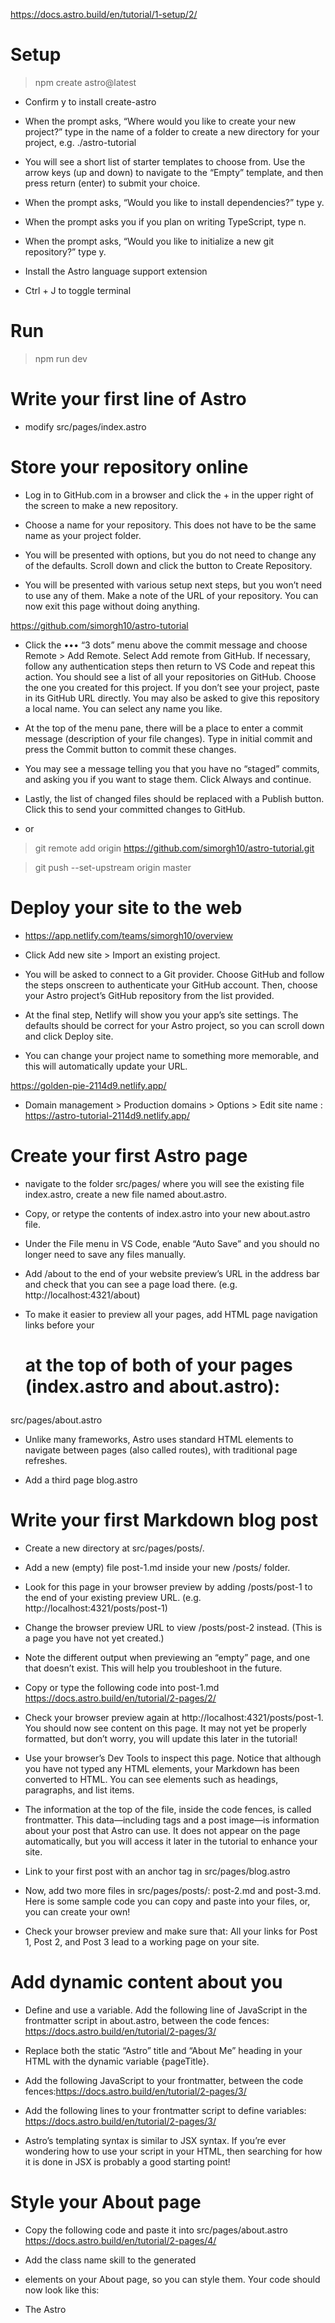 https://docs.astro.build/en/tutorial/1-setup/2/

# Setup

> npm create astro@latest

* Confirm y to install create-astro

* When the prompt asks, “Where would you like to create your new project?” type in the name of a folder to create a new directory for your project, e.g. ./astro-tutorial

* You will see a short list of starter templates to choose from. Use the arrow keys (up and down) to navigate to the “Empty” template, and then press return (enter) to submit your choice.

* When the prompt asks, “Would you like to install dependencies?” type y.

* When the prompt asks you if you plan on writing TypeScript, type n.

* When the prompt asks, “Would you like to initialize a new git repository?” type y.

* Install the Astro language support extension

*  Ctrl + J to toggle terminal

# Run

> npm run dev

# Write your first line of Astro

* modify src/pages/index.astro

# Store your repository online

* Log in to GitHub.com in a browser and click the + in the upper right of the screen to make a new repository.

* Choose a name for your repository. This does not have to be the same name as your project folder.

* You will be presented with options, but you do not need to change any of the defaults. Scroll down and click the button to Create Repository.

* You will be presented with various setup next steps, but you won’t need to use any of them. Make a note of the URL of your repository. You can now exit this page without doing anything.

https://github.com/simorgh10/astro-tutorial

* Click the ••• “3 dots” menu above the commit message and choose Remote > Add Remote. Select Add remote from GitHub. If necessary, follow any authentication steps then return to VS Code and repeat this action. You should see a list of all your repositories on GitHub. Choose the one you created for this project. If you don’t see your project, paste in its GitHub URL directly. You may also be asked to give this repository a local name. You can select any name you like.

* At the top of the menu pane, there will be a place to enter a commit message (description of your file changes). Type in initial commit and press the Commit button to commit these changes.

* You may see a message telling you that you have no “staged” commits, and asking you if you want to stage them. Click Always and continue.

* Lastly, the list of changed files should be replaced with a Publish button. Click this to send your committed changes to GitHub.

* or 

> git remote add origin https://github.com/simorgh10/astro-tutorial.git

> git push --set-upstream origin master


# Deploy your site to the web

* https://app.netlify.com/teams/simorgh10/overview

* Click Add new site > Import an existing project.

* You will be asked to connect to a Git provider. Choose GitHub and follow the steps onscreen to authenticate your GitHub account. Then, choose your Astro project’s GitHub repository from the list provided.

* At the final step, Netlify will show you your app’s site settings. The defaults should be correct for your Astro project, so you can scroll down and click Deploy site.

* You can change your project name to something more memorable, and this will automatically update your URL.

https://golden-pie-2114d9.netlify.app/

* Domain management > Production domains > Options > Edit site name : https://astro-tutorial-2114d9.netlify.app/

# Create your first Astro page

* navigate to the folder src/pages/ where you will see the existing file index.astro, create a new file named about.astro.
* Copy, or retype the contents of index.astro into your new about.astro file.
* Under the File menu in VS Code, enable “Auto Save” and you should no longer need to save any files manually.
* Add /about to the end of your website preview’s URL in the address bar and check that you can see a page load there. (e.g. http://localhost:4321/about)

* To make it easier to preview all your pages, add HTML page navigation links before your <h1> at the top of both of your pages (index.astro and about.astro):

src/pages/about.astro

* Unlike many frameworks, Astro uses standard HTML <a> elements to navigate between pages (also called routes), with traditional page refreshes.

* Add a third page blog.astro

# Write your first Markdown blog post

* Create a new directory at src/pages/posts/.
* Add a new (empty) file post-1.md inside your new /posts/ folder.
* Look for this page in your browser preview by adding /posts/post-1 to the end of your existing preview URL. (e.g. http://localhost:4321/posts/post-1)
* Change the browser preview URL to view /posts/post-2 instead. (This is a page you have not yet created.)
* Note the different output when previewing an “empty” page, and one that doesn’t exist. This will help you troubleshoot in the future.

* Copy or type the following code into post-1.md https://docs.astro.build/en/tutorial/2-pages/2/

* Check your browser preview again at http://localhost:4321/posts/post-1. You should now see content on this page. It may not yet be properly formatted, but don’t worry, you will update this later in the tutorial!

* Use your browser’s Dev Tools to inspect this page. Notice that although you have not typed any HTML elements, your Markdown has been converted to HTML. You can see elements such as headings, paragraphs, and list items.

* The information at the top of the file, inside the code fences, is called frontmatter. This data—including tags and a post image—is information about your post that Astro can use. It does not appear on the page automatically, but you will access it later in the tutorial to enhance your site.

* Link to your first post with an anchor tag in src/pages/blog.astro 

* Now, add two more files in src/pages/posts/: post-2.md and post-3.md. Here is some sample code you can copy and paste into your files, or, you can create your own!

* Check your browser preview and make sure that: All your links for Post 1, Post 2, and Post 3 lead to a working page on your site. 

# Add dynamic content about you

* Define and use a variable. Add the following line of JavaScript in the frontmatter script in about.astro, between the code fences: https://docs.astro.build/en/tutorial/2-pages/3/

* Replace both the static “Astro” title and “About Me” heading in your HTML with the dynamic variable {pageTitle}.

* Add the following JavaScript to your frontmatter, between the code fences:https://docs.astro.build/en/tutorial/2-pages/3/

* Add the following lines to your frontmatter script to define variables: https://docs.astro.build/en/tutorial/2-pages/3/

* Astro’s templating syntax is similar to JSX syntax. If you’re ever wondering how to use your script in your HTML, then searching for how it is done in JSX is probably a good starting point!

# Style your About page

* Copy the following code and paste it into src/pages/about.astro https://docs.astro.build/en/tutorial/2-pages/4/
* Add the class name skill to the generated <li> elements on your About page, so you can style them. Your code should now look like this:

* The Astro <style> tag can also reference any variables from your frontmatter script using the define:vars={ {...} } directive. You can define variables within your code fence, then use them as CSS variables in your style tag.

* Define a skillColor variable by adding it to the frontmatter script of src/pages/about.astro

* Update your existing <style> tag below to first define, then use this skillColor variable inside double curly braces.

# Add site⁠-⁠wide styling

* Add a global stylesheet
* in this tutorial, you will create and import a global.css file into each of your pages.
* Create a new file at the location src/styles/global.css https://docs.astro.build/en/tutorial/2-pages/5/
* In about.astro, add the following import statement to your frontmatte
* When conflicting styles are defined both globally and in a page’s local <style> tag, the local styles should overwrite any global styles. (But, there can be other factors involved, so always visually inspect your site to make sure your styles are properly applied!)

# Make a reusable Navigation component
* To hold .astro files that will generate HTML but that will not become new pages on your website, you will need a new folder in your project:src/components/
* Create a new file: src/components/Navigation.astro https://docs.astro.build/en/tutorial/3-components/1/. Copy your links to navigate between pages from the top of any page and paste them into your new file, Navigation.astro
* If there is nothing in the frontmatter of your .astro file, you don’t have to write the code fences. You can always add them back in when you need them.

* Go back to index.astro and import your new component inside the code fence:

# Create a social media footer
* Create a new file at the location src/components/Footer.astro
* https://docs.astro.build/en/tutorial/3-components/2/

* Since you might have multiple online accounts you can link to, you can make a single, reusable component and display it multiple times. Each time, you will pass it different properties (props) to use: the online platform and your username there.

* Create a new file at the location src/components/Social.astro https://docs.astro.build/en/tutorial/3-components/2/
* Change the code in src/components/Footer.astro to import, then use this new component three times, passing different component attributes as props each time:


* Customize the appearance of your links by adding a <style> tag to src/components/Social.astro.

* Add a <style> tag to src/components/Footer.astro to improve the layout of its contents.

# Build it yourself ⁠-⁠ Header

* Create a new Header component. Import and use your existing Navigation.astro component inside a <nav> element which is inside a <header> element.

* On each page, replace your existing <Navigation/> component with your new header.

* Check your browser preview and verify that your header is displayed on every page. It won’t look different yet, but if you inspect your preview using dev tools, you will see that you now have elements like <header> and <nav> around your navigation links.

* Update Navigation.astro with the CSS class to control your navigation links. Wrap the existing navigation links in a <div> with the class nav-links.

* Copy the CSS styles below into global.css. These styles: https://docs.astro.build/en/tutorial/3-components/3/
  + Style and position the navigation links for mobile
  + Include an expanded class that can be toggled to display or hide the links on mobile
  + Use a @media query to define different styles for larger screen sizes

* MOBILE-FIRST DESIGN: Start by defining what should happen on small screen sizes first! Smaller screen sizes require simpler layouts. Then, adjust your styles to accommodate larger devices. If you design the complicated case first, then you have to work to try to make it simple again.

* CSS PS: https://developer.mozilla.org/en-US/docs/Web/CSS/unset The unset CSS keyword resets a property to its inherited value if the property naturally inherits from its parent, and to its initial value if not.

* Resize your window and look for different styles being applied at different screen widths. Your header is now responsive to screen size through the use of @media queries.

# Send your first script to the browser

* Let’s add a hamburger menu to open and close your links on mobile screen sizes, requiring some client-side interactivity!

* Create a file named Hamburger.astro in src/components/ https://docs.astro.build/en/tutorial/3-components/4/

* This will represent your 3-line “hamburger” menu to open and close your navigation links on mobile. (You will add the new CSS styles to global.css later.)

* Place this new <Hamburger /> component just before your <Navigation /> component in Header.astro.

* Add the following styles for your Hamburger component: https://docs.astro.build/en/tutorial/3-components/4/

* Your header is not yet interactive because it can’t respond to user input, like clicking on the hamburger menu to show or hide the navigation links.

* Add the following <script> tag to index.astro, just before the closing </body> tag.

* nstead of writing your JavaScript directly on each page, you can move the contents of your <script> tag into its own .js file in your project.

* Create src/scripts/menu.js

# Build your first layout

* Create a new file at the location src/layouts/BaseLayout.astro. (You will need to create a new layouts folder first.)

* Replace the code at src/pages/index.astro

* Add a <slot /> element to src/layouts/BaseLayout.astro just above the footer component, then check the browser preview of your Home page and notice what really did change this time!

* The <slot /> allows you to inject (or “slot in”) child content written between opening and closing <Component></Component> tags to any Component.astro file.

* Pass the page title to your layout component from index.astro using a component attribute:

* Change the script of your BaseLayout.astro layout component to receive a page title via Astro.props instead of defining it as a constant.

# Create and pass data to a custom blog layout

* When you include the layout frontmatter property in an .md file, all of your frontmatter YAML values are available to the layout file.

* Create a new file at src/layouts/MarkdownPostLayout.astro

* Add the following frontmatter property in post-1.md

* When using layouts, you now have the option of including elements, like a page title, in the Markdown content or in the layout. Remember to visually inspect your page preview and make any adjustments necessary to avoid duplicated elements.

# Combine layouts to get the best of both worlds

* In src/layouts/MarkdownPostLayout.astro, import BaseLayout.astro and use it to wrap the entire template content. Don’t forget to pass the pageTitle prop:

# Create a blog post archive

* Access data from all your posts at once using Astro.glob()
* Display a dynamically generated list of posts on your Blog page
* Refactor to use a <BlogPost /> component for each list item

* To generate the entire list of posts dynamically, using the post titles and URLs, replace your individual <li>
* Add a new blog post by creating a new post-4.md file in src/pages/posts/ and adding some Markdown content. Be sure to include at least the frontmatter properties used below.

* create BlogPost component

# Generate tag pages

* You can create entire sets of pages dynamically using .astro files that export a getStaticPaths() function.

* Create a new file at src/pages/tags/[tag].astro.

* The getStaticPaths function returns an array of page routes, and all of the pages at those routes will use the same template defined in the file.

* Make sure that every blog post contains at least one tag, written as an array, e.g. tags: ["blogging"].

* Add the following props to your getStaticPaths() function in order to make data from all your blog posts available to each page route.

* Filter your list of posts to only include posts that contain the page’s own tag.

* If you need information to construct the page routes, write it inside getStaticPaths().

* To receive information in the HTML template of a page route, write it outside getStaticPaths().

* Your tag pages are now defined statically in [tag].astro. If you add a new tag to a blog post, you will also have to revisit this page and update your page routes.

* The following example shows how to replace your code on this page with code that will automatically look for, and generate pages for, each tag used on your blog pages.

* Create an array of all your existing tags

* Replace the return value of the getStaticPaths function

# Build a tag index page

* Add a new page using the /pages/folder/index.astro routing pattern
* Display a list of all your unique tags, linking to each tag page
* Update your site with navigation links to this new Tags page

* Create a new file index.astro in the directory src/pages/tags/.
* Create a minimal page at src/pages/tags/index.astro that uses your layout. You have done this before!

* Create an array of tags
* In src/pages/tags/index.astro, add the line of code to the frontmatter script that will give your page access to the data from every .md blog post file.

* Add this page to your navigation

* But, you still need to make these pages discoverable from other pages on your website.

# Add an RSS feed

> npm install @astrojs/rss

* Create a new file in src/pages/ called rss.xml.js https://docs.astro.build/en/tutorial/5-astro-api/4/
* Add the site property to the Astro config with your site’s own unique Netlify URL. https://astro-tutorial-2114d9.netlify.app/
* This rss.xml document is only created when your site is built, so you won’t be able to see this page in your browser during development
* Quit the dev server and run the following commands to first, build your site locally and then, view a preview of your build:

> npm run build

> npm run preview

* Visit http://localhost:4321/rss.xml

* Download a feed reader, or sign up for an online feed reader service and subscribe to your site by adding your own Netlify URL. You can also share this link with others so they can subscribe to your posts, and be notified when a new one is published.

* 